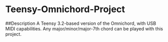# Teensy-Omnichord-Project

##Description
A Teensy 3.2-based version of the Omnichord, with USB MIDI capabilities. Any major/minor/major-7th chord can be played with this project.

